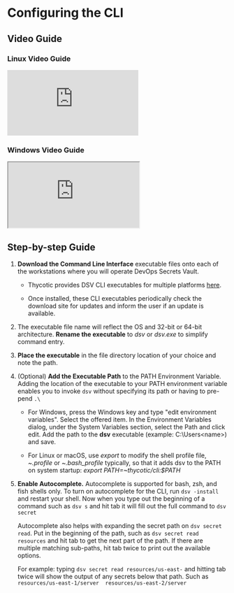 [title]: # (Download the CLI)
[tags]: # (DevOps Secrets Vault,DSV,)
[priority]: # (2200)

# Configuring the CLI

## Video Guide

### Linux Video Guide

<iframe src="https://vimeo.com/490936730/4257cd4aa0" width="{video_width}" height="{video_height}" frameborder="0" title="{video_title}" webkitallowfullscreen mozallowfullscreen allowfullscreen></iframe>

### Windows Video Guide

<iframe src="https://vimeo.com/490936839/62ba250183"></iframe>

## Step-by-step Guide

1. **Download the Command Line Interface** executable files onto each of the workstations where you will operate DevOps Secrets Vault. 
    * Thycotic provides DSV CLI executables for multiple platforms [here](https://dsv.thycotic.com/downloads).

    * Once installed, these CLI executables periodically check the download site for updates and inform the user if an update is available.

1. The executable file name will reflect the OS and 32-bit or 64-bit architecture. **Rename the executable** to *dsv* or *dsv.exe* to simplify command entry.
1. **Place the executable** in the file directory location of your choice and note the path.
1. (Optional) **Add the Executable Path** to the PATH Environment Variable. Adding the location of the executable to your PATH environment variable enables you to invoke `dsv` without specifying its path or having to pre-pend `.\`
    * For Windows, press the Windows key and type "edit environment variables". Select the offered item. In the Environment Variables dialog, under the System Variables section, select the Path and click edit. Add the path to the **dsv** executable (example: C:\Users\<name>\) and save.

    * For Linux or macOS, use *export* to modify the shell profile file, *~.profile* or *~.bash_profile* typically, so that it adds dsv to the PATH on system startup:  *export PATH=~thycotic/cli:$PATH*
1. **Enable Autocomplete.** Autocomplete is supported for bash, zsh, and fish shells only. To turn on autocomplete for the CLI, run `dsv -install` and restart your shell. Now when you type out the beginning of a command such as `dsv s` and hit tab it will fill out the full command to `dsv secret`

    Autocomplete also helps with expanding the secret path on `dsv secret read`. Put in the beginning of the path, such as `dsv secret read resources` and hit tab to get the next part of the path. If there are multiple matching sub-paths, hit tab twice to print out the available options.

    For example: typing `dsv secret read resources/us-east-` and hitting tab twice will show the output of any secrets below that path. Such as `resources/us-east-1/server  resources/us-east-2/server`